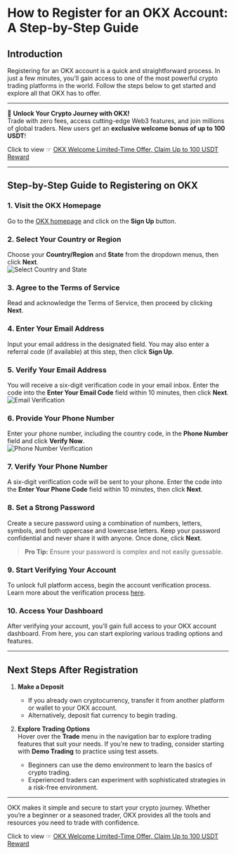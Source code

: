 # How to Register for an OKX Account: A Step-by-Step Guide

## Introduction

Registering for an OKX account is a quick and straightforward process. In just a few minutes, you’ll gain access to one of the most powerful crypto trading platforms in the world. Follow the steps below to get started and explore all that OKX has to offer.

---

🚀 **Unlock Your Crypto Journey with OKX!**  
Trade with zero fees, access cutting-edge Web3 features, and join millions of global traders. New users get an **exclusive welcome bonus of up to 100 USDT**!  

Click to view ☞ [OKX Welcome Limited-Time Offer, Claim Up to 100 USDT Reward](https://bit.ly/OKXe)  

---

## Step-by-Step Guide to Registering on OKX

### 1. Visit the OKX Homepage
Go to the [OKX homepage](https://bit.ly/OKXe) and click on the **Sign Up** button.

### 2. Select Your Country or Region
Choose your **Country/Region** and **State** from the dropdown menus, then click **Next**.  
![Select Country and State](https://www.okx.com/cdn/assets/plugins/announcements/contentful/tofttmniq0qv/26edIfJlJb2sIpqnLqzNYo/8db674cc65464059ae0376f08647ba0b/web-US-register_account-select_country_and_state.png)

### 3. Agree to the Terms of Service
Read and acknowledge the Terms of Service, then proceed by clicking **Next**.

### 4. Enter Your Email Address
Input your email address in the designated field. You may also enter a referral code (if available) at this step, then click **Sign Up**.

### 5. Verify Your Email Address
You will receive a six-digit verification code in your email inbox. Enter the code into the **Enter Your Email Code** field within 10 minutes, then click **Next**.  
![Email Verification](https://www.okx.com/cdn/assets/plugins/announcements/contentful/tofttmniq0qv/2rtv4Tx5axkS4V9AqhPZsO/65a45c69c68fed9e363c6d313b63a4a1/web-US-register_account-insert_email_code.png)

### 6. Provide Your Phone Number
Enter your phone number, including the country code, in the **Phone Number** field and click **Verify Now**.  
![Phone Number Verification](https://www.okx.com/cdn/assets/plugins/announcements/contentful/tofttmniq0qv/1U2d8v6bv37wHvBPzJCTxt/23adaeb96a97d59a7f673b7d4de1f329/web-US-register_account-insert_phone_number.png)

### 7. Verify Your Phone Number
A six-digit verification code will be sent to your phone. Enter the code into the **Enter Your Phone Code** field within 10 minutes, then click **Next**.

### 8. Set a Strong Password
Create a secure password using a combination of numbers, letters, symbols, and both uppercase and lowercase letters. Keep your password confidential and never share it with anyone. Once done, click **Next**.

> **Pro Tip:** Ensure your password is complex and not easily guessable.

### 9. Start Verifying Your Account
To unlock full platform access, begin the account verification process. Learn more about the verification process [here](https://bit.ly/OKXe).

### 10. Access Your Dashboard
After verifying your account, you’ll gain full access to your OKX account dashboard. From here, you can start exploring various trading options and features.

---

## Next Steps After Registration

1. **Make a Deposit**  
   - If you already own cryptocurrency, transfer it from another platform or wallet to your OKX account.  
   - Alternatively, deposit fiat currency to begin trading.

2. **Explore Trading Options**  
   Hover over the **Trade** menu in the navigation bar to explore trading features that suit your needs. If you’re new to trading, consider starting with **Demo Trading** to practice using test assets.

   - Beginners can use the demo environment to learn the basics of crypto trading.
   - Experienced traders can experiment with sophisticated strategies in a risk-free environment.

---

OKX makes it simple and secure to start your crypto journey. Whether you’re a beginner or a seasoned trader, OKX provides all the tools and resources you need to trade with confidence.

Click to view ☞ [OKX Welcome Limited-Time Offer, Claim Up to 100 USDT Reward](https://bit.ly/OKXe)
